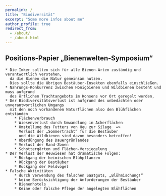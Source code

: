 ```yaml
---
permalink: /
title: "Biodiversität"
excerpt: "Some more infos about me"
author_profile: true
redirect_from: 
  - /about/
  - /about.html
---
```

## Positions-Papier „Bienenwelten-Symposium“

    * Die Imker sollten sich für alle Bienen-Arten zuständig und verantwortlich verstehen, 
      da die Bienen die Natur gemeinsam nutzen. 
      Dies sollte die übrigen Bestäuber-Insekten ebenfalls einschließen.
    * Nahrungs-Konkurrenz zwischen Honigbienen und Wildbienen besteht und muss aufgrund 
      des örtlichen Trachtangebots im Konsens vor Ort geregelt werden, 
    * Der Biodiversitätsverlust ist aufgrund des unbedachten oder unverantwortlichen Umgangs 
      mit den noch vorhandenen Naturflächen also den Blühflächen entstanden
        * Flächenverbrauch
        * Wiesenverlust durch Umwandlung in Ackerflächen
        * Umstellung des Futters von Heu zur Silage  => 
          Verlust der „Sommertracht“ für die Bestäuber 
          und die Wildbienen sind davon besonders betroffen!
        * Überdüngung des Dauergrünlandes
        * Verlust der Rand-Zonen 
        * Schottergärten und Flächen-Versiegelung
    * Der Verlust der Heuwiesen hat dramatische Folgen:
        * Rückgang der heimischen Blühpflanzen
        * Rückgang der Bestäuber
        * Rückgang der Feldvögel 
    * Falsche Aktivitäten 
        * durch Verwendung des falschen Saatguts, „Blühmischung!“
        * keine Berücksichtigung der Anforderungen der Bestäuber
        * Bienenhotels
        * Keine oder falsche Pflege der angelegten Blühflächen
